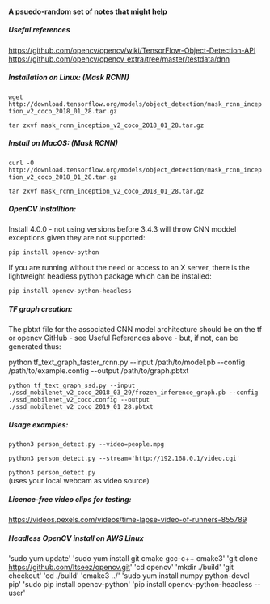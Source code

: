 #### A psuedo-random set of notes that might help

##### Useful references

https://github.com/opencv/opencv/wiki/TensorFlow-Object-Detection-API
https://github.com/opencv/opencv_extra/tree/master/testdata/dnn

##### Installation on Linux: (Mask RCNN)

`wget http://download.tensorflow.org/models/object_detection/mask_rcnn_inception_v2_coco_2018_01_28.tar.gz`

`tar zxvf mask_rcnn_inception_v2_coco_2018_01_28.tar.gz`

##### Install on MacOS: (Mask RCNN)

`curl -O http://download.tensorflow.org/models/object_detection/mask_rcnn_inception_v2_coco_2018_01_28.tar.gz`

`tar zxvf mask_rcnn_inception_v2_coco_2018_01_28.tar.gz`

##### OpenCV installtion:

Install 4.0.0 - not using versions before 3.4.3 will throw CNN moddel exceptions given they are not supported:

`pip install opencv-python`

If you are running without the need or access to an X server, there is the lightweight headless python package which can be installed:

`pip install opencv-python-headless`

##### TF graph creation:

The pbtxt file for the associated CNN model architecture should be on the tf or opencv GitHub - see Useful References above - but, if not, can be generated thus:

python tf_text_graph_faster_rcnn.py --input /path/to/model.pb --config /path/to/example.config --output /path/to/graph.pbtxt

`python tf_text_graph_ssd.py --input ./ssd_mobilenet_v2_coco_2018_03_29/frozen_inference_graph.pb --config ./ssd_mobilenet_v2_coco.config --output ./ssd_mobilenet_v2_coco_2019_01_28.pbtxt`

##### Usage examples:

`python3 person_detect.py --video=people.mpg`

`python3 person_detect.py --stream='http://192.168.0.1/video.cgi'`

`python3 person_detect.py`  
(uses your local webcam as video source)

##### Licence-free video clips for testing:

https://videos.pexels.com/videos/time-lapse-video-of-runners-855789


##### Headless OpenCV install on AWS Linux

'sudo yum update'
'sudo yum install git cmake gcc-c++ cmake3'
'git clone https://github.com/Itseez/opencv.git'
'cd opencv'
'mkdir ./build'
'git checkout'
'cd ./build'
'cmake3 ../'
'sudo yum install numpy python-devel pip'
'sudo pip install opencv-python'
'pip install opencv-python-headless --user'
